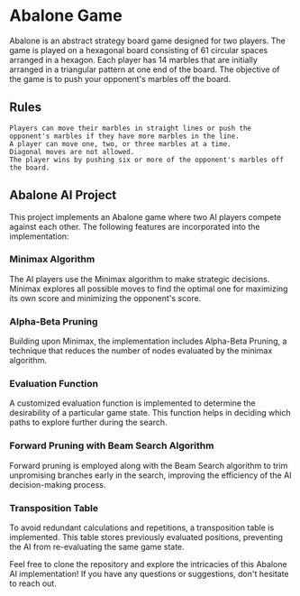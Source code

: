 # Abalone Game

Abalone is an abstract strategy board game designed for two players. The game is played on a hexagonal board consisting of 61 circular spaces arranged in a hexagon. Each player has 14 marbles that are initially arranged in a triangular pattern at one end of the board. The objective of the game is to push your opponent's marbles off the board.

## Rules

    Players can move their marbles in straight lines or push the opponent's marbles if they have more marbles in the line.
    A player can move one, two, or three marbles at a time.
    Diagonal moves are not allowed.
    The player wins by pushing six or more of the opponent's marbles off the board.

## Abalone AI Project

This project implements an Abalone game where two AI players compete against each other. The following features are incorporated into the implementation:
### Minimax Algorithm

The AI players use the Minimax algorithm to make strategic decisions. Minimax explores all possible moves to find the optimal one for maximizing its own score and minimizing the opponent's score.
### Alpha-Beta Pruning

Building upon Minimax, the implementation includes Alpha-Beta Pruning, a technique that reduces the number of nodes evaluated by the minimax algorithm.
### Evaluation Function

A customized evaluation function is implemented to determine the desirability of a particular game state. This function helps in deciding which paths to explore further during the search.
### Forward Pruning with Beam Search Algorithm

Forward pruning is employed along with the Beam Search algorithm to trim unpromising branches early in the search, improving the efficiency of the AI decision-making process.
### Transposition Table

To avoid redundant calculations and repetitions, a transposition table is implemented. This table stores previously evaluated positions, preventing the AI from re-evaluating the same game state.

Feel free to clone the repository and explore the intricacies of this Abalone AI implementation! If you have any questions or suggestions, don't hesitate to reach out.
